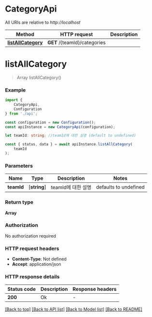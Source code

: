 # CategoryApi

All URIs are relative to *http://localhost*

|Method | HTTP request | Description|
|------------- | ------------- | -------------|
|[**listAllCategory**](#listallcategory) | **GET** /{teamId}/categories | |

# **listAllCategory**
> Array<Category> listAllCategory()


### Example

```typescript
import {
    CategoryApi,
    Configuration
} from './api';

const configuration = new Configuration();
const apiInstance = new CategoryApi(configuration);

let teamId: string; //teamId에 대한 설명 (default to undefined)

const { status, data } = await apiInstance.listAllCategory(
    teamId
);
```

### Parameters

|Name | Type | Description  | Notes|
|------------- | ------------- | ------------- | -------------|
| **teamId** | [**string**] | teamId에 대한 설명 | defaults to undefined|


### Return type

**Array<Category>**

### Authorization

No authorization required

### HTTP request headers

 - **Content-Type**: Not defined
 - **Accept**: application/json


### HTTP response details
| Status code | Description | Response headers |
|-------------|-------------|------------------|
|**200** | Ok |  -  |

[[Back to top]](#) [[Back to API list]](../README.md#documentation-for-api-endpoints) [[Back to Model list]](../README.md#documentation-for-models) [[Back to README]](../README.md)

